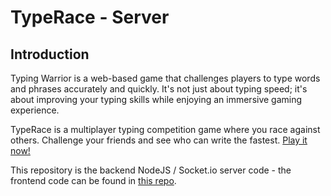 # TypeRace - Server
## Introduction

Typing Warrior is a web-based game that challenges players to type words and phrases accurately and quickly. It's not just about typing speed; it's about improving your typing skills while enjoying an immersive gaming experience.


TypeRace is a multiplayer typing competition game where you race against others. Challenge your friends and see who can write the fastest. [Play it now!](https://typerace.twentyfive.dev/)

This repository is the backend NodeJS / Socket.io server code - the frontend code can be found in [this repo](https://github.com/TwentyFiveSoftware/typerace).